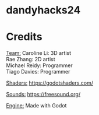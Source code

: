 # dandyhacks24
 

# Credits

<u>Team:</u>
Caroline Li: 3D artist </br>
Rae Zhang: 2D artist </br>
Michael Reidy: Programmer </br>
Tiago Davies: Programmer </br>

<u>Shaders:</u>
https://godotshaders.com/

<u>Sounds:</u>
https://freesound.org/

<u>Engine:</u>
Made with Godot
